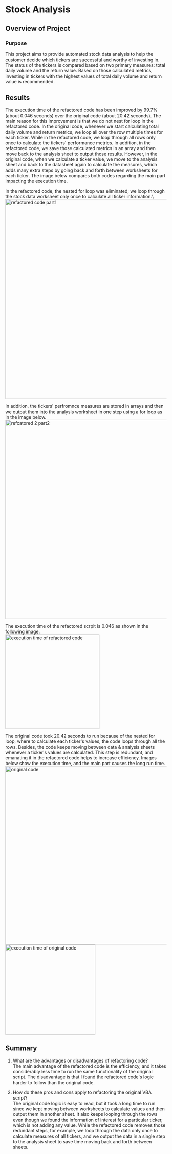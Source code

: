 # Stock Analysis

## Overview of Project

### Purpose
This project aims to provide automated stock data analysis to help the customer decide which tickers are successful and worthy of investing in. The status of the tickers is compared based on two primary measures: total daily volume and the return value. Based on those calculated metrics, investing in tickers with the highest values of total daily volume and return value is recommended. 

## Results
The execution time of the refactored code has been improved by 99.7% (about 0.046 seconds) over the original code (about 20.42 seconds). The main reason for this improvement is that we do not nest for loop in the refactored code. In the original code, whenever we start calculating total daily volume and return metrics, we loop all over the row multiple times for each ticker. While in the refactored code, we loop through all rows only once to calculate the tickers' performance metrics. In addition, in the refactored code, we save those calculated metrics in an array and then move back to the analysis sheet to output those results. However, in the original code, when we calculate a ticker value, we move to the analysis sheet and back to the datasheet again to calculate the measures, which adds many extra steps by going back and forth between worksheets for each ticker. The image below compares both codes regarding the main part impacting the execution time. 

In the refactored code, the nested for loop was eliminated; we loop through the stock data worksheet only once to calculate all ticker information.\ 
<img width="622" alt="refactored code part1" src="https://user-images.githubusercontent.com/48078471/190880479-296f3d34-94fb-4032-92ef-6b90e6f9cf32.png">

In addition, the tickers' perfromnce measures are stored in arrays and then we output them into the analysis worksheet in one step using a for loop as in the image below. \
<img width="620" alt="refcatored 2 part2" src="https://user-images.githubusercontent.com/48078471/190880573-a36bd382-a64d-4b8d-9c50-8bbfb64bb896.png">

The execution time of the refactored scrpit is 0.046 as shown in the following image. \
<img width="294" alt="execution time of refactored code" src="https://user-images.githubusercontent.com/48078471/190880583-2ec75324-6906-4119-882a-d912098f9ad7.png">

The original code took 20.42 seconds to run because of the nested for loop, where to calculate each ticker's values, the code loops through all the rows. Besides, the code keeps moving between data & analysis sheets whenever a ticker's values are calculated. This step is redundant, and emanating it in the refactored code helps to increase efficiency. Images below show the execution time, and the main part causes the long run time. \
<img width="556" alt="original code" src="https://user-images.githubusercontent.com/48078471/190880644-85ad88cf-9f53-436c-8a2e-193e8b0db74c.png">\
<img width="281" alt="execution time of original code" src="https://user-images.githubusercontent.com/48078471/190880645-d91e5edd-e202-44d0-964b-16f543edff56.png">


## Summary

1. What are the advantages or disadvantages of refactoring code?\
The main advantage of the refactored code is the efficiency, and it takes considerably less time to run the same functionality of the original script. The disadvantage is that I found the refactored code's logic harder to follow than the original code. 

2. How do these pros and cons apply to refactoring the original VBA script?\
The original code logic is easy to read, but it took a long time to run since we kept moving between worksheets to calculate values and then output them in another sheet. It also keeps looping through the rows even though we found the information of interest for a particular ticker, which is not adding any value. While the refactored code removes those redundant steps, for example, we loop through the data only once to calculate measures of all tickers, and we output the data in a single step to the analysis sheet to save time moving back and forth between sheets. 
